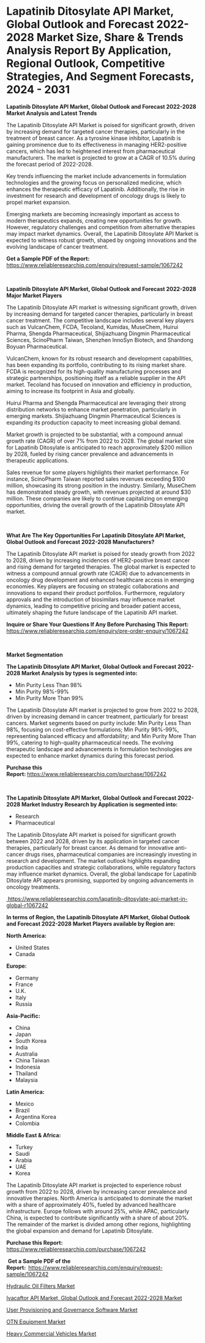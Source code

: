 <p><h1>Lapatinib Ditosylate API Market, Global Outlook and Forecast 2022-2028 Market Size, Share & Trends Analysis Report By Application, Regional Outlook, Competitive Strategies, And Segment Forecasts, 2024 - 2031</h1></p><p><strong>Lapatinib Ditosylate API Market, Global Outlook and Forecast 2022-2028 Market Analysis and Latest Trends</strong></p>
<p><p>The Lapatinib Ditosylate API Market is poised for significant growth, driven by increasing demand for targeted cancer therapies, particularly in the treatment of breast cancer. As a tyrosine kinase inhibitor, Lapatinib is gaining prominence due to its effectiveness in managing HER2-positive cancers, which has led to heightened interest from pharmaceutical manufacturers. The market is projected to grow at a CAGR of 10.5% during the forecast period of 2022-2028.</p><p>Key trends influencing the market include advancements in formulation technologies and the growing focus on personalized medicine, which enhances the therapeutic efficacy of Lapatinib. Additionally, the rise in investment for research and development of oncology drugs is likely to propel market expansion. </p><p>Emerging markets are becoming increasingly important as access to modern therapeutics expands, creating new opportunities for growth. However, regulatory challenges and competition from alternative therapies may impact market dynamics. Overall, the Lapatinib Ditosylate API Market is expected to witness robust growth, shaped by ongoing innovations and the evolving landscape of cancer treatment.</p></p>
<p><strong>Get a Sample PDF of the Report:&nbsp;</strong> <a href="https://www.reliableresearchiq.com/enquiry/request-sample/1067242">https://www.reliableresearchiq.com/enquiry/request-sample/1067242</a></p>
<p>&nbsp;</p>
<p><strong>Lapatinib Ditosylate API Market, Global Outlook and Forecast 2022-2028 Major Market Players</strong></p>
<p><p>The Lapatinib Ditosylate API market is witnessing significant growth, driven by increasing demand for targeted cancer therapies, particularly in breast cancer treatment. The competitive landscape includes several key players such as VulcanChem, FCDA, Tecoland, Kumidas, MuseChem, Huirui Pharma, Shengda Pharmaceutical, Shijiazhuang Dingmin Pharmaceutical Sciences, ScinoPharm Taiwan, Shenzhen InnoSyn Biotech, and Shandong Boyuan Pharmaceutical.</p><p>VulcanChem, known for its robust research and development capabilities, has been expanding its portfolio, contributing to its rising market share. FCDA is recognized for its high-quality manufacturing processes and strategic partnerships, positioning itself as a reliable supplier in the API market. Tecoland has focused on innovation and efficiency in production, aiming to increase its footprint in Asia and globally.</p><p>Huirui Pharma and Shengda Pharmaceutical are leveraging their strong distribution networks to enhance market penetration, particularly in emerging markets. Shijiazhuang Dingmin Pharmaceutical Sciences is expanding its production capacity to meet increasing global demand.</p><p>Market growth is projected to be substantial, with a compound annual growth rate (CAGR) of over 7% from 2022 to 2028. The global market size for Lapatinib Ditosylate is anticipated to reach approximately $200 million by 2028, fueled by rising cancer prevalence and advancements in therapeutic applications.</p><p>Sales revenue for some players highlights their market performance. For instance, ScinoPharm Taiwan reported sales revenues exceeding $100 million, showcasing its strong position in the industry. Similarly, MuseChem has demonstrated steady growth, with revenues projected at around $30 million. These companies are likely to continue capitalizing on emerging opportunities, driving the overall growth of the Lapatinib Ditosylate API market.</p></p>
<p>&nbsp;</p>
<p><strong>What Are The Key Opportunities For Lapatinib Ditosylate API Market, Global Outlook and Forecast 2022-2028 Manufacturers?</strong></p>
<p><p>The Lapatinib Ditosylate API market is poised for steady growth from 2022 to 2028, driven by increasing incidences of HER2-positive breast cancer and rising demand for targeted therapies. The global market is expected to witness a compound annual growth rate (CAGR) due to advancements in oncology drug development and enhanced healthcare access in emerging economies. Key players are focusing on strategic collaborations and innovations to expand their product portfolios. Furthermore, regulatory approvals and the introduction of biosimilars may influence market dynamics, leading to competitive pricing and broader patient access, ultimately shaping the future landscape of the Lapatinib API market.</p></p>
<p><strong>Inquire or Share Your Questions If Any Before Purchasing This Report:</strong> <a href="https://www.reliableresearchiq.com/enquiry/pre-order-enquiry/1067242">https://www.reliableresearchiq.com/enquiry/pre-order-enquiry/1067242</a></p>
<p>&nbsp;</p>
<p><strong>Market Segmentation</strong></p>
<p><strong>The Lapatinib Ditosylate API Market, Global Outlook and Forecast 2022-2028 Market Analysis by types is segmented into:</strong></p>
<p><ul><li>Min Purity Less Than 98%</li><li>Min Purity 98%-99%</li><li>Min Purity More Than 99%</li></ul></p>
<p><p>The Lapatinib Ditosylate API market is projected to grow from 2022 to 2028, driven by increasing demand in cancer treatment, particularly for breast cancers. Market segments based on purity include: Min Purity Less Than 98%, focusing on cost-effective formulations; Min Purity 98%-99%, representing balanced efficacy and affordability; and Min Purity More Than 99%, catering to high-quality pharmaceutical needs. The evolving therapeutic landscape and advancements in formulation technologies are expected to enhance market dynamics during this forecast period.</p></p>
<p><strong>Purchase this Report:&nbsp;</strong><a href="https://www.reliableresearchiq.com/purchase/1067242">https://www.reliableresearchiq.com/purchase/1067242</a></p>
<p>&nbsp;</p>
<p><strong>The Lapatinib Ditosylate API Market, Global Outlook and Forecast 2022-2028 Market Industry Research by Application is segmented into:</strong></p>
<p><ul><li>Research</li><li>Pharmaceutical</li></ul></p>
<p><p>The Lapatinib Ditosylate API market is poised for significant growth between 2022 and 2028, driven by its application in targeted cancer therapies, particularly for breast cancer. As demand for innovative anti-cancer drugs rises, pharmaceutical companies are increasingly investing in research and development. The market outlook highlights expanding production capacities and strategic collaborations, while regulatory factors may influence market dynamics. Overall, the global landscape for Lapatinib Ditosylate API appears promising, supported by ongoing advancements in oncology treatments.</p></p>
<p><a href="https://www.reliableresearchiq.com/lapatinib-ditosylate-api-market-in-global-r1067242">&nbsp;https://www.reliableresearchiq.com/lapatinib-ditosylate-api-market-in-global-r1067242</a></p>
<p><strong>In terms of Region, the Lapatinib Ditosylate API Market, Global Outlook and Forecast 2022-2028 Market Players available by Region are:</strong></p>
<p>
    <p> <strong> North America: </strong>
        <ul>
            <li>United States</li>
            <li>Canada</li>
        </ul>
        </p> 
    <p> <strong> Europe: </strong>
        <ul>
            <li>Germany</li>
            <li>France</li>
            <li>U.K.</li>
            <li>Italy</li>
            <li>Russia</li>
        </ul>
        </p> 
    <p> <strong> Asia-Pacific: </strong>
        <ul>
            <li>China</li>
            <li>Japan</li>
            <li>South Korea</li>
            <li>India</li>
            <li>Australia</li>
            <li>China Taiwan</li>
            <li>Indonesia</li>
            <li>Thailand</li>
            <li>Malaysia</li>
        </ul>
        </p> 
    <p> <strong> Latin America: </strong>
        <ul>
            <li>Mexico</li>
            <li>Brazil</li>
            <li>Argentina Korea</li>
            <li>Colombia</li>
        </ul>
        </p> 
    <p> <strong> Middle East & Africa: </strong>
        <ul>
            <li>Turkey</li>
            <li>Saudi</li>
            <li>Arabia</li>
            <li>UAE</li>
            <li>Korea</li>
        </ul>
    </p>
    </p>
<p><p>The Lapatinib Ditosylate API market is projected to experience robust growth from 2022 to 2028, driven by increasing cancer prevalence and innovative therapies. North America is anticipated to dominate the market with a share of approximately 40%, fueled by advanced healthcare infrastructure. Europe follows with around 25%, while APAC, particularly China, is expected to contribute significantly with a share of about 20%. The remainder of the market is divided among other regions, highlighting the global expansion and demand for Lapatinib Ditosylate.</p></p>
<p><strong>Purchase this Report: </strong><a href="https://www.reliableresearchiq.com/purchase/1067242">https://www.reliableresearchiq.com/purchase/1067242</a></p>
<p>&nbsp;<strong>Get a Sample PDF of the Report:&nbsp;&nbsp;</strong><a href="https://www.reliableresearchiq.com/enquiry/request-sample/1067242">https://www.reliableresearchiq.com/enquiry/request-sample/1067242</a></p>
<p><strong></strong></p>
<p><p><a href="https://www.linkedin.com/pulse/global-hydraulic-oil-filters-market-trends-analysis-future-growth-sp2nc?trackingId=zDOnO16%2FQ1SuYOzcrMtpSg%3D%3D">Hydraulic Oil Filters Market</a></p><p><a href="https://github.com/HaroldWalker405/Market-Research-Report-List-1/blob/main/ivacaftor-api-market-global-outlook-and-forecast-2022-2028-market.md">Ivacaftor API Market, Global Outlook and Forecast 2022-2028 Market</a></p><p><a href="https://issuu.com/reportprime-2/docs/user-provisioning-and-governance-so_068629e7be8fd7">User Provisioning and Governance Software Market</a></p><p><a href="https://medium.com/@raeloodard576457/the-global-otn-equipment-market-is-a-dynamic-and-growing-industry-d21b70a5a7e9?postPublishedType=initial">OTN Equipment Market</a></p><p><a href="https://www.linkedin.com/pulse/heavy-commercial-vehicles-market-trends-strategic-insights-2024-65yic?trackingId=JzvXlmlEQauitzu7CTDQpQ%3D%3D">Heavy Commercial Vehicles Market</a></p></p>